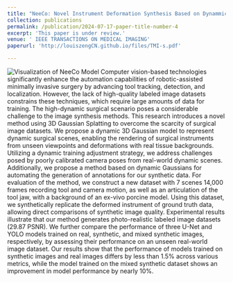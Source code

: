 ```yaml
---
title: "NeeCo: Novel Instrument Deformation Synthesis Based on Dynammic 3D Gaussian Reconstruction"
collection: publications
permalink: /publication/2024-07-17-paper-title-number-4
excerpt: 'This paper is under review.'
venue: ' IEEE TRANSACTIONS ON MEDICAL IMAGING'
paperurl: 'http://louiszengCN.github.io/files/TMI-s.pdf'

---
```

![Visualization of NeeCo Model](http://louiszengCN.github.io/files/TMI.png)
Computer vision-based technologies significantly enhance the automation capabilities of robotic-assisted minimally invasive surgery by advancing tool tracking, detection, and localization. However, the lack of high-quality labeled image datasets constrains these techniques, which require large amounts of data for training. The high-dynamic surgical scenario poses a considerable challenge to the image synthesis methods. This research introduces a novel method using 3D Gaussian Splatting to overcome the scarcity of surgical image datasets. We propose a dynamic 3D Gaussian model to represent dynamic surgical scenes, enabling the rendering of surgical instruments from unseen viewpoints and deformations with real tissue backgrounds. Utilizing a dynamic training adjustment strategy, we address challenges posed by poorly calibrated camera poses from real-world dynamic scenes. Additionally, we propose a method based on dynamic Gaussians for automating the generation of annotations for our synthetic data. For evaluation of the method, we construct a new dataset with 7 scenes 14,000 frames recording tool and camera motion, as well as an articulation of the tool jaw, with a background of an ex-vivo porcine model. Using this dataset, we synthetically replicate the deformed instrument of ground truth data, allowing direct comparisons of synthetic image quality. Experimental results illustrate that our method generates photo-realistic labeled image datasets (29.87 PSNR). We further compare the performance of three U-Net and YOLO models trained on real, synthetic, and mixed synthetic images, respectively, by assessing their performance on an unseen real-world image dataset. Our results show that the performance of models trained on synthetic images and real images differs by less than 1.5% across various metrics, while the model trained on the mixed synthetic dataset shows an improvement in model performance by nearly 10%.

